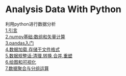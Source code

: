 # Analysis Data With Python
利用python进行数据分析\
<a href='./src/1_Introduction/'>1.引言</a>\
<a href='./src/2_numpy/'>2.numpy基础:数组和矢量计算</a>\
<a href='./src/3_pandas/'>3.pandas入门</a>\
<a href='./src/4_loadData/'>4.数据加载,存储于文件格式</a>\
<a href='./src/5_dataNormalization/'>5.数据规整话:清理,转换,合并,重塑</a>\
<a href='./src/6_drawingAndVisualization/'>6.绘图和可视化</a>\
<a href='./src/7_DataAggregationAndGroupingOperation'>7.数据聚合与分组运算</a>